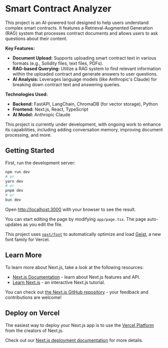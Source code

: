 # Smart Contract Analyzer

This project is an AI-powered tool designed to help users understand complex smart contracts. It features a Retrieval-Augmented Generation (RAG) system that processes contract documents and allows users to ask questions about their content.

**Key Features:**

*   **Document Upload:** Supports uploading smart contract text in various formats (e.g., Solidity files, text files, PDFs).
*   **RAG-based Querying:** Utilize a RAG system to find relevant information within the uploaded contract and generate answers to user questions.
*   **AI Analysis:** Leverages language models (like Anthropic's Claude) for breaking down contract text and answering queries.

**Technologies Used:**

*   **Backend:** FastAPI, LangChain, ChromaDB (for vector storage), Python
*   **Frontend:** Next.js, React, TypeScript
*   **AI Model:** Anthropic Claude

This project is currently under development, with ongoing work to enhance its capabilities, including adding conversation memory, improving document processing, and more.

## Getting Started

First, run the development server:

```bash
npm run dev
# or
yarn dev
# or
pnpm dev
# or
bun dev
```

Open [http://localhost:3000](http://localhost:3000) with your browser to see the result.

You can start editing the page by modifying `app/page.tsx`. The page auto-updates as you edit the file.

This project uses [`next/font`](https://nextjs.org/docs/app/building-your-application/optimizing/fonts) to automatically optimize and load [Geist](https://vercel.com/font), a new font family for Vercel.

## Learn More

To learn more about Next.js, take a look at the following resources:

- [Next.js Documentation](https://nextjs.org/docs) - learn about Next.js features and API.
- [Learn Next.js](https://nextjs.org/learn) - an interactive Next.js tutorial.

You can check out [the Next.js GitHub repository](https://github.com/vercel/next.js) - your feedback and contributions are welcome!

## Deploy on Vercel

The easiest way to deploy your Next.js app is to use the [Vercel Platform](https://vercel.com/new?utm_medium=default-template&filter=next.js&utm_source=create-next-app&utm_campaign=create-next-app-readme) from the creators of Next.js.

Check out our [Next.js deployment documentation](https://nextjs.org/docs/app/building-your-application/deploying) for more details.
